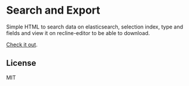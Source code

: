# Search and Export

Simple HTML to search data on elasticsearch, selection index, type and fields and view it on recline-editor to be able to download.

[Check it out](http://cncflora.jbrj.gov.br/search).

## License

MIT

